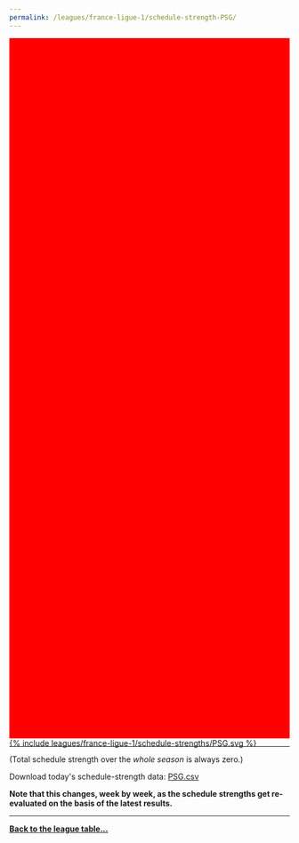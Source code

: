 ```yaml
---
permalink: /leagues/france-ligue-1/schedule-strength-PSG/
---
```


<style>
.svg-wrap {
    background-color:red;
    height:0;
    padding-top:250%; /* 350px/550px */
    position: relative;
}

svg {
    background-color: white;
    height: 100%;
    display:block;
    width: 100%;
    position: absolute;
    top:0;
    left:0;
}
</style>


<div class="svg-wrap">
{% include leagues/france-ligue-1/schedule-strengths/PSG.svg %}
</div>

-----

(Total schedule strength over the *whole season* is always zero.)


Download today's schedule-strength data: [PSG.csv](/assets/leagues/france-ligue-1/2019/schedule-strengths/PSG.csv)

**Note that this changes, week by week, as the schedule strengths get re-evaluated on the
basis of the latest results.**

-----

[**Back to the league table...**](/leagues/france-ligue-1)


